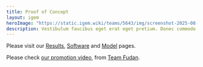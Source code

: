 ```yaml
---
title: Proof of Concept
layout: igem
heroImage: "https://static.igem.wiki/teams/5643/img/screenshot-2025-08-06-at-21-23-43.webp"
description: Vestibulum faucibus eget erat eget pretium. Donec commodo convallis ligula, eget suscipit orci.
---
```


Please visit our [Results](/results/), [Software](/software/) and [Model](/model/) pages.

Please check [our promotion video](https://video.igem.org/w/d1795b71-2707-4eeb-92ce-5b88145ef1a3), from [Team Fudan](https://2025.igem.wiki/fudan/).
